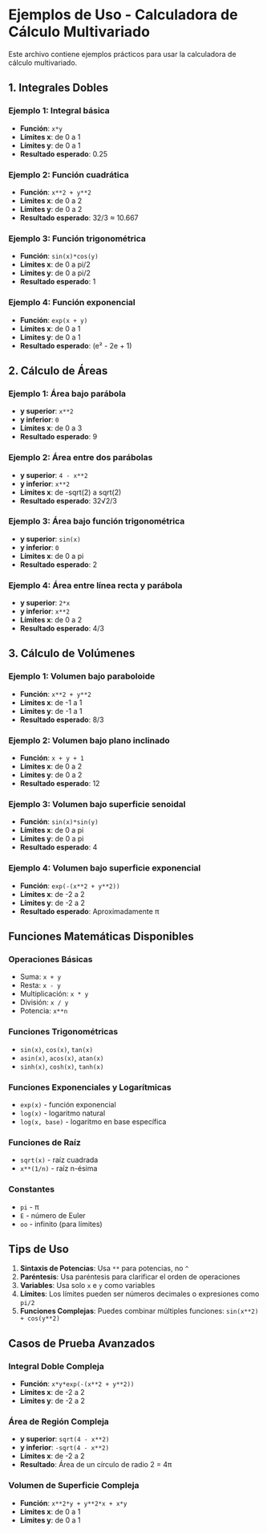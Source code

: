 # Ejemplos de Uso - Calculadora de Cálculo Multivariado

Este archivo contiene ejemplos prácticos para usar la calculadora de cálculo multivariado.

## 1. Integrales Dobles

### Ejemplo 1: Integral básica
- **Función**: `x*y`
- **Límites x**: de 0 a 1
- **Límites y**: de 0 a 1
- **Resultado esperado**: 0.25

### Ejemplo 2: Función cuadrática
- **Función**: `x**2 + y**2`
- **Límites x**: de 0 a 2
- **Límites y**: de 0 a 2
- **Resultado esperado**: 32/3 ≈ 10.667

### Ejemplo 3: Función trigonométrica
- **Función**: `sin(x)*cos(y)`
- **Límites x**: de 0 a pi/2
- **Límites y**: de 0 a pi/2
- **Resultado esperado**: 1

### Ejemplo 4: Función exponencial
- **Función**: `exp(x + y)`
- **Límites x**: de 0 a 1
- **Límites y**: de 0 a 1
- **Resultado esperado**: (e² - 2e + 1)

## 2. Cálculo de Áreas

### Ejemplo 1: Área bajo parábola
- **y superior**: `x**2`
- **y inferior**: `0`
- **Límites x**: de 0 a 3
- **Resultado esperado**: 9

### Ejemplo 2: Área entre dos parábolas
- **y superior**: `4 - x**2`
- **y inferior**: `x**2`
- **Límites x**: de -sqrt(2) a sqrt(2)
- **Resultado esperado**: 32√2/3

### Ejemplo 3: Área bajo función trigonométrica
- **y superior**: `sin(x)`
- **y inferior**: `0`
- **Límites x**: de 0 a pi
- **Resultado esperado**: 2

### Ejemplo 4: Área entre línea recta y parábola
- **y superior**: `2*x`
- **y inferior**: `x**2`
- **Límites x**: de 0 a 2
- **Resultado esperado**: 4/3

## 3. Cálculo de Volúmenes

### Ejemplo 1: Volumen bajo paraboloide
- **Función**: `x**2 + y**2`
- **Límites x**: de -1 a 1
- **Límites y**: de -1 a 1
- **Resultado esperado**: 8/3

### Ejemplo 2: Volumen bajo plano inclinado
- **Función**: `x + y + 1`
- **Límites x**: de 0 a 2
- **Límites y**: de 0 a 2
- **Resultado esperado**: 12

### Ejemplo 3: Volumen bajo superficie senoidal
- **Función**: `sin(x)*sin(y)`
- **Límites x**: de 0 a pi
- **Límites y**: de 0 a pi
- **Resultado esperado**: 4

### Ejemplo 4: Volumen bajo superficie exponencial
- **Función**: `exp(-(x**2 + y**2))`
- **Límites x**: de -2 a 2
- **Límites y**: de -2 a 2
- **Resultado esperado**: Aproximadamente π

## Funciones Matemáticas Disponibles

### Operaciones Básicas
- Suma: `x + y`
- Resta: `x - y`
- Multiplicación: `x * y`
- División: `x / y`
- Potencia: `x**n`

### Funciones Trigonométricas
- `sin(x)`, `cos(x)`, `tan(x)`
- `asin(x)`, `acos(x)`, `atan(x)`
- `sinh(x)`, `cosh(x)`, `tanh(x)`

### Funciones Exponenciales y Logarítmicas
- `exp(x)` - función exponencial
- `log(x)` - logaritmo natural
- `log(x, base)` - logaritmo en base específica

### Funciones de Raíz
- `sqrt(x)` - raíz cuadrada
- `x**(1/n)` - raíz n-ésima

### Constantes
- `pi` - π
- `E` - número de Euler
- `oo` - infinito (para límites)

## Tips de Uso

1. **Sintaxis de Potencias**: Usa `**` para potencias, no `^`
2. **Paréntesis**: Usa paréntesis para clarificar el orden de operaciones
3. **Variables**: Usa solo `x` e `y` como variables
4. **Límites**: Los límites pueden ser números decimales o expresiones como `pi/2`
5. **Funciones Complejas**: Puedes combinar múltiples funciones: `sin(x**2) + cos(y**2)`

## Casos de Prueba Avanzados

### Integral Doble Compleja
- **Función**: `x*y*exp(-(x**2 + y**2))`
- **Límites x**: de -2 a 2
- **Límites y**: de -2 a 2

### Área de Región Compleja
- **y superior**: `sqrt(4 - x**2)`
- **y inferior**: `-sqrt(4 - x**2)`
- **Límites x**: de -2 a 2
- **Resultado**: Área de un círculo de radio 2 = 4π

### Volumen de Superficie Compleja
- **Función**: `x**2*y + y**2*x + x*y`
- **Límites x**: de 0 a 1
- **Límites y**: de 0 a 1
